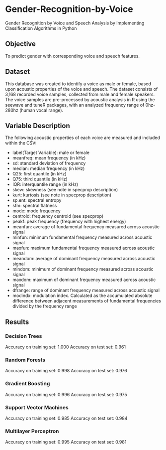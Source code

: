 # Gender-Recognition-by-Voice
Gender Recognition by Voice and Speech Analysis by Implementing Classification Algorithms in Python

## Objective
To predict gender with corresponding voice and speech features.

## Dataset
This database was created to identify a voice as male or female, based upon acoustic properties of the voice and speech. The dataset consists of 3,168 recorded voice samples, collected from male and female speakers. The voice samples are pre-processed by acoustic analysis in R using the seewave and tuneR packages, with an analyzed frequency range of 0hz-280hz (human vocal range).

## Variable Description
The following acoustic properties of each voice are measured and included within the CSV:
* label(Target Variable): male or female
* meanfreq: mean frequency (in kHz)
* sd: standard deviation of frequency
* median: median frequency (in kHz)
* Q25: first quantile (in kHz)
* Q75: third quantile (in kHz)
* IQR: interquantile range (in kHz)
* skew: skewness (see note in specprop description)
* kurt: kurtosis (see note in specprop description)
* sp.ent: spectral entropy
* sfm: spectral flatness
* mode: mode frequency
* centroid: frequency centroid (see specprop)
* peakf: peak frequency (frequency with highest energy)
* meanfun: average of fundamental frequency measured across acoustic signal
* minfun: minimum fundamental frequency measured across acoustic signal
* maxfun: maximum fundamental frequency measured across acoustic signal
* meandom: average of dominant frequency measured across acoustic signal
* mindom: minimum of dominant frequency measured across acoustic signal
* maxdom: maximum of dominant frequency measured across acoustic signal
* dfrange: range of dominant frequency measured across acoustic signal
* modindx: modulation index. Calculated as the accumulated absolute difference between adjacent measurements of fundamental frequencies divided by the frequency range

## Results

### Decision Trees
Accuracy on training set: 1.000
Accuracy on test set: 0.961

### Random Forests
Accuracy on training set: 0.998
Accuracy on test set: 0.976

### Gradient Boosting
Accuracy on training set: 0.996
Accuracy on test set: 0.975

### Support Vector Machines
Accuracy on training set: 0.985
Accuracy on test set: 0.984

### Multilayer Perceptron
Accuracy on training set: 0.995
Accuracy on test set: 0.981

